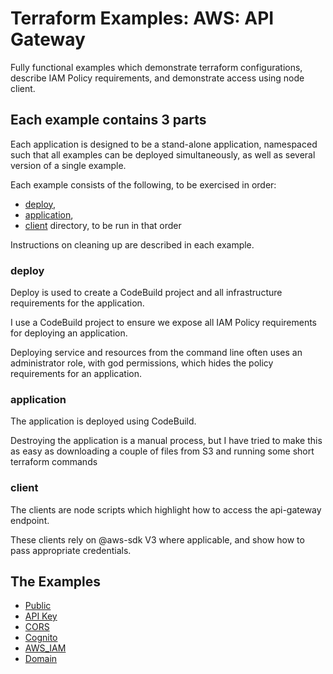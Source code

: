 # Terraform Examples: AWS: API Gateway

Fully functional examples which demonstrate terraform configurations, describe IAM Policy requirements, and demonstrate access using node client.

## Each example contains 3 parts

Each application is designed to be a stand-alone application, namespaced such that all examples can be deployed simultaneously, as well as several version of a single example.  

Each example consists of the following, to be exercised in order:
- [deploy](#deploy), 
- [application](#application), 
- [client](#client) directory, to be run in that order

Instructions on cleaning up are described in each example.

### deploy

Deploy is used to create a CodeBuild project and all infrastructure requirements for the application.

I use a CodeBuild project to ensure we expose all IAM Policy requirements for deploying an application. 

Deploying service and resources from the command line often uses an administrator role, with god permissions, which hides the policy requirements for an application.    

### application

The application is deployed using CodeBuild.

Destroying the application is a manual process, but I have tried to make this as easy as downloading a couple of files from S3 and running some short terraform commands

### client

The clients are node scripts which highlight how to access the api-gateway endpoint.

These clients rely on @aws-sdk V3 where applicable, and show how to pass appropriate credentials. 

## The Examples

* [Public](public/PUBLIC_EXAMPLE.md)
* [API Key](apikey/APIKEY_EXAMPLE.md)
* [CORS](cors/CORS_EXAMPLE.md)
* [Cognito](cognito/CONGITO_EXAMPLE.md)
* [AWS_IAM](awsiam/AWSIAM_EXAMPLE.md)
* [Domain](domain/DOMAIN_EXAMPLE.md)
